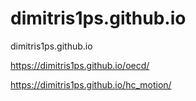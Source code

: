 # dimitris1ps.github.io
dimitris1ps.github.io

https://dimitris1ps.github.io/oecd/

https://dimitris1ps.github.io/hc_motion/
